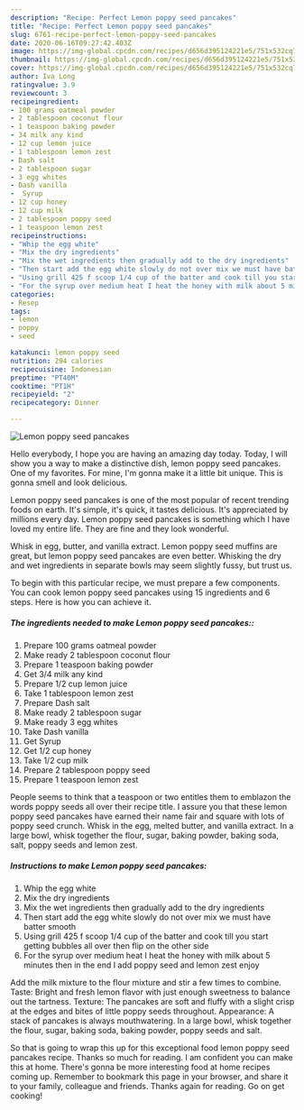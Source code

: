 ```yaml
---
description: "Recipe: Perfect Lemon poppy seed pancakes"
title: "Recipe: Perfect Lemon poppy seed pancakes"
slug: 6761-recipe-perfect-lemon-poppy-seed-pancakes
date: 2020-06-16T09:27:42.403Z
image: https://img-global.cpcdn.com/recipes/d656d395124221e5/751x532cq70/lemon-poppy-seed-pancakes-recipe-main-photo.jpg
thumbnail: https://img-global.cpcdn.com/recipes/d656d395124221e5/751x532cq70/lemon-poppy-seed-pancakes-recipe-main-photo.jpg
cover: https://img-global.cpcdn.com/recipes/d656d395124221e5/751x532cq70/lemon-poppy-seed-pancakes-recipe-main-photo.jpg
author: Iva Long
ratingvalue: 3.9
reviewcount: 3
recipeingredient:
- 100 grams oatmeal powder
- 2 tablespoon coconut flour
- 1 teaspoon baking powder
- 34 milk any kind
- 12 cup lemon juice
- 1 tablespoon lemon zest
- Dash salt
- 2 tablespoon sugar
- 3 egg whites
- Dash vanilla
-  Syrup
- 12 cup honey
- 12 cup milk
- 2 tablespoon poppy seed
- 1 teaspoon lemon zest
recipeinstructions:
- "Whip the egg white"
- "Mix the dry ingredients"
- "Mix the wet ingredients then gradually add to the dry ingredients"
- "Then start add the egg white slowly do not over mix we must have batter smooth"
- "Using grill 425 f scoop 1/4 cup of the batter and cook till you start getting bubbles all over then flip on the other side"
- "For the syrup over medium heat I heat the honey with milk about 5 minutes then in the end I add poppy seed and lemon zest enjoy"
categories:
- Resep
tags:
- lemon
- poppy
- seed

katakunci: lemon poppy seed
nutrition: 294 calories
recipecuisine: Indonesian
preptime: "PT40M"
cooktime: "PT1H"
recipeyield: "2"
recipecategory: Dinner

---
```



![Lemon poppy seed pancakes](https://img-global.cpcdn.com/recipes/d656d395124221e5/751x532cq70/lemon-poppy-seed-pancakes-recipe-main-photo.jpg)

Hello everybody, I hope you are having an amazing day today. Today, I will show you a way to make a distinctive dish, lemon poppy seed pancakes. One of my favorites. For mine, I'm gonna make it a little bit unique. This is gonna smell and look delicious.

Lemon poppy seed pancakes is one of the most popular of recent trending foods on earth. It's simple, it's quick, it tastes delicious. It's appreciated by millions every day. Lemon poppy seed pancakes is something which I have loved my entire life. They are fine and they look wonderful.

Whisk in egg, butter, and vanilla extract. Lemon poppy seed muffins are great, but lemon poppy seed pancakes are even better. Whisking the dry and wet ingredients in separate bowls may seem slightly fussy, but trust us.


To begin with this particular recipe, we must prepare a few components. You can cook lemon poppy seed pancakes using 15 ingredients and 6 steps. Here is how you can achieve it.

##### The ingredients needed to make Lemon poppy seed pancakes::

1. Prepare 100 grams oatmeal powder
1. Make ready 2 tablespoon coconut flour
1. Prepare 1 teaspoon baking powder
1. Get 3/4 milk any kind
1. Prepare 1/2 cup lemon juice
1. Take 1 tablespoon lemon zest
1. Prepare Dash salt
1. Make ready 2 tablespoon sugar
1. Make ready 3 egg whites
1. Take Dash vanilla
1. Get  Syrup
1. Get 1/2 cup honey
1. Take 1/2 cup milk
1. Prepare 2 tablespoon poppy seed
1. Prepare 1 teaspoon lemon zest


People seems to think that a teaspoon or two entitles them to emblazon the words poppy seeds all over their recipe title. I assure you that these lemon poppy seed pancakes have earned their name fair and square with lots of poppy seed crunch. Whisk in the egg, melted butter, and vanilla extract. In a large bowl, whisk together the flour, sugar, baking powder, baking soda, salt, poppy seeds and lemon zest. 

##### Instructions to make Lemon poppy seed pancakes:

1. Whip the egg white
1. Mix the dry ingredients
1. Mix the wet ingredients then gradually add to the dry ingredients
1. Then start add the egg white slowly do not over mix we must have batter smooth
1. Using grill 425 f scoop 1/4 cup of the batter and cook till you start getting bubbles all over then flip on the other side
1. For the syrup over medium heat I heat the honey with milk about 5 minutes then in the end I add poppy seed and lemon zest enjoy


Add the milk mixture to the flour mixture and stir a few times to combine. Taste: Bright and fresh lemon flavor with just enough sweetness to balance out the tartness. Texture: The pancakes are soft and fluffy with a slight crisp at the edges and bites of little poppy seeds throughout. Appearance: A stack of pancakes is always mouthwatering. In a large bowl, whisk together the flour, sugar, baking soda, baking powder, poppy seeds and salt. 

So that is going to wrap this up for this exceptional food lemon poppy seed pancakes recipe. Thanks so much for reading. I am confident you can make this at home. There's gonna be more interesting food at home recipes coming up. Remember to bookmark this page in your browser, and share it to your family, colleague and friends. Thanks again for reading. Go on get cooking!
